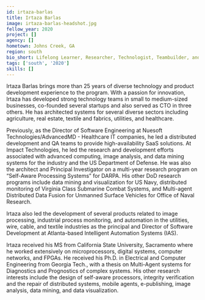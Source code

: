 ```yaml
---
id: irtaza-barlas
title: Irtaza Barlas
image: irtaza-barlas-headshot.jpg
fellow_year: 2020
project: []
agency: []
hometown: Johns Creek, GA
region: south
bio_short: Lifelong Learner, Researcher, Technologist, Teambuilder, and Innovator. Architect and developer of complex systems, and a student of literature, religion, and history.
tags: ['south', '2020']
skills: []
---
```


Irtaza Barlas brings more than 25 years of diverse technology and product development experience to the program. With a passion for innovation, Irtaza has developed strong technology teams in small to medium-sized businesses, co-founded several startups and also served as CTO in three others. He has architected systems for several diverse sectors including agriculture, real estate, textile and fabrics, utilities, and healthcare.

Previously, as the Director of Software Engineering at Nuesoft Technologies/AdvancedMD - Healthcare IT companies,  he led a distributed development and QA teams to provide high-availability SaaS solutions.  At Impact Technologies, he led the research and development efforts associated with advanced computing, image analysis, and data mining systems for the industry and the US Department of Defense. He was also the architect and Principal Investigator on a multi-year research program on “Self-Aware Processing Systems” for DARPA. His other DoD research programs include data mining and visualization for US Navy, distributed monitoring of Virginia Class Submarine Combat Systems, and Multi-agent Distributed Data Fusion for Unmanned Surface Vehicles for Office of Naval Research.

Irtaza also led the development of several products related to image processing, industrial process monitoring, and automation in the utilities, wire, cable, and textile industries as the principal and Director of Software Development at Atlanta-based Intelligent Automation Systems (IAS).

Irtaza received his MS from California State University, Sacramento where he worked extensively on microprocessors, digital systems, computer networks, and FPGAs. He received his Ph.D. in Electrical and Computer Engineering from Georgia Tech., with a thesis on Multi-Agent systems for Diagnostics and Prognostics of complex systems. His other research interests include the design of self-aware processors, integrity verification and the repair of distributed systems, mobile agents, e-publishing, image analysis, data mining, and data visualization.

